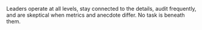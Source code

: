 Leaders operate at all levels, stay connected to the details, audit frequently, and are skeptical when metrics and anecdote differ. No task is beneath them.

